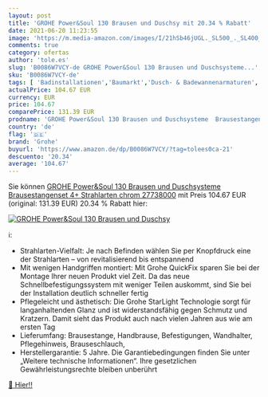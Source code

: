 ```yaml
---
layout: post
title: 'GROHE Power&Soul 130 Brausen und Duschsy mit 20.34 % Rabatt'
date: 2021-06-20 11:23:55
image: 'https://m.media-amazon.com/images/I/21hSb46jUGL._SL500_._SL400_.jpg'
comments: true
category: ofertas
author: 'tole.es'
slug: 'B0086W7VCY-de GROHE Power&Soul 130 Brausen und Duschsysteme...'
sku: 'B0086W7VCY-de'
tags: [ 'Badinstallationen','Baumarkt','Dusch- & Badewannenarmaturen','Dusch-Armaturen','Dusche & Duschinstallationen','Handbrausen','Küchen- & Badinstallation','grohe', ]
actualPrice: 104.67 EUR
currency: EUR
price: 104.67
comparePrice: 131.39 EUR
prodname: 'GROHE Power&Soul 130 Brausen und Duschsysteme  Brausestangenset 4+ Strahlarten  chrom  27738000'
country: 'de'
flag: '🇩🇪'
brand: 'Grohe'
buyurl: 'https://www.amazon.de/dp/B0086W7VCY/?tag=tolees0ca-21'
descuento: '20.34'
average: '104.67'
---
```


Sie können [GROHE Power&Soul 130 Brausen und Duschsysteme  Brausestangenset 4+ Strahlarten  chrom  27738000](https://www.amazon.de/dp/B0086W7VCY/?tag=tolees0ca-21) mit Preis 104.67 EUR (original: 131.39 EUR) 20.34 % Rabatt hier:

[![GROHE Power&Soul 130 Brausen und Duschsy](https://m.media-amazon.com/images/I/21hSb46jUGL._SL500_._SL400_.jpg)](https://www.amazon.de/dp/B0086W7VCY/?tag=tolees0ca-21)

ℹ️:

- Strahlarten-Vielfalt: Je nach Befinden wählen Sie per Knopfdruck eine der Strahlarten – von revitalisierend bis entspannend
- Mit wenigen Handgriffen montiert: Mit Grohe QuickFix sparen Sie bei der Montage Ihrer neuen Produkt viel Zeit. Da das neue Schnellbefestigungssystem mit weniger Teilen auskommt, sind Sie bei der Installation deutlich schneller fertig
- Pflegeleicht und ästhetisch: Die Grohe StarLight Technologie sorgt für langanhaltenden Glanz und ist widerstandsfähig gegen Schmutz und Kratzern. Damit sieht das Produkt auch nach vielen Jahren aus wie am ersten Tag
- Lieferumfang: Brausestange, Handbrause, Befestigungen, Wandhalter, Pflegehinweis, Brauseschlauch,
- Herstellergarantie: 5 Jahre. Die Garantiebedingungen finden Sie unter „Weitere technische Informationen“. Ihre gesetzlichen Gewährleistungsrechte bleiben unberührt

[🛒 Hier!!](https://www.amazon.de/dp/B0086W7VCY/?tag=tolees0ca-21)
